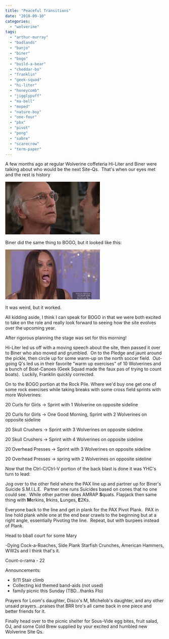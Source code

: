 ```yaml
---
title: "Peaceful Transitions"
date: "2018-09-10"
categories: 
  - "wolverine"
tags: 
  - "arthur-murray"
  - "badlands"
  - "banjo"
  - "biner"
  - "bogo"
  - "build-a-bear"
  - "cheddar-bo"
  - "franklin"
  - "geek-squad"
  - "hi-liter"
  - "honeycomb"
  - "jigglypuff"
  - "ma-bell"
  - "moped"
  - "nature-boy"
  - "one-four"
  - "pbx"
  - "pivot"
  - "pong"
  - "sabre"
  - "scarecrow"
  - "term-paper"
---
```


A few months ago at regular Wolverine coffeteria Hi-Liter and Biner were talking about who would be the next Site-Qs.  That's when our eyes met and the rest is history

![](images/eye-contact-gif-3-300x167.gif)

Biner did the same thing to BOGO, but it looked like this:

![](images/uV0hJ8L-300x158.gif)

It was weird, but it worked.

All kidding aside, I think I can speak for BOGO in that we were both excited to take on the role and really look forward to seeing how the site evolves over the upcoming year.

After rigorous planning the stage was set for this morning!

Hi-Liter led us off with a moving speech about the site, then passed it over to Biner who also moved and grumbled.  On to the Pledge and jaunt around the pickle, then circle up for some warm-up on the north soccer field.  Out-going Q's led us in their favorite "warm up exercises" of 10 Wolverines and a bunch of Boat-Canoes (Geek Squad made the faux pas of trying to count boats).  Luckily, Franklin quickly corrected.

On to the BOGO portion at the Rock Pile. Where we'd buy one get one of some rock exercises while taking breaks with some cross field sprints with more Wolverines:

20 Curls for Girls -> Sprint with 1 Wolverine on opposite sideline

20 Curls for Girls -> One Good Morning, Sprint with 2 Wolverines on opposite sideline

20 Skull Crushers -> Sprint with 3 Wolverines on opposite sideline

20 Skull Crushers -> Sprint with 4 Wolverines on opposite sideline

20 Overhead Presses -> Sprint with 3 Wolverines on opposite sideline

20 Overhead Presses -> spring with 2 Wolverines on opposite sideline

Now that the Ctrl-C/Ctrl-V portion of the back blast is done it was YHC's turn to lead:

Jog over to the other field where the PAX line up and partner up for Biner's Suicide S.M.I.L.E.  Partner one runs Suicides based on cones that no one could see.  While other partner does AMRAP **S**quats. Flapjack then same thing with **M**erkins, **I**rkins, **L**unges, **E**2Ks.

Everyone back to the line and get in plank for the PAX Pivot Plank.  PAX in line hold plank while one at the end bear crawls to the beginning but at a right angle, essentially Pivoting the line.  Repeat, but with burpees instead of Plank.

Head to bball court for some Mary

\-Dying Cock-a-Roaches, Side Plank Starfish Crunches, American Hammers, WW2s and I think that's it.

Count-o-rama - 22

Announcements:

- 9/11 Stair climb
- Collecting kid themed band-aids (not used)
- family picnic this Sunday (TBD...thanks Flo)

Prayers for Loom's daughter, Disco's M, Michelob's daughter, and any other unsaid prayers...praises that BRR bro's all came back in one piece and better friends for it.

Finally head over to the picnic shelter for Sous-Vide egg bites, fruit salad, OJ, and some Cold Brew supplied by your excited and humbled new Wolverine Site Qs.
